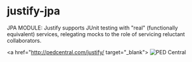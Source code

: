 # justify-jpa
JPA MODULE: Justify supports JUnit testing with "real" (functionally equivalent) services, relegating mocks to the role of servicing reluctant collaborators.


<a href="http://pedcentral.com/justify/ target="_blank">
<img src="http://i1.wp.com/pedcentral.com/wp-content/uploads/2015/01/Justify-e1457816173825.png" alt="PED Central">
</a>
